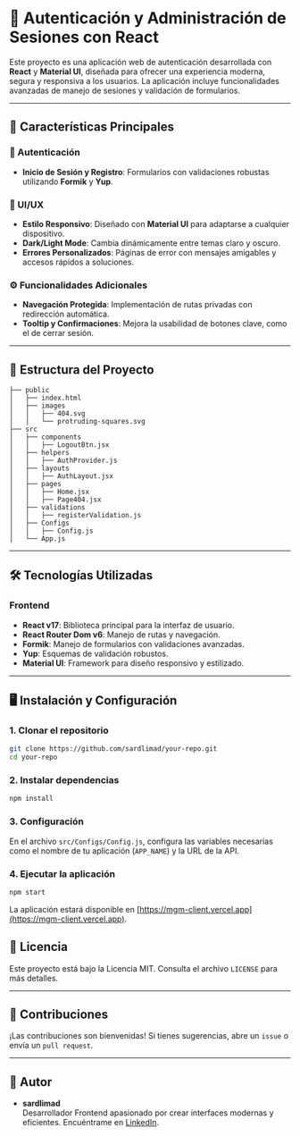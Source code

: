 # 🌟 Autenticación y Administración de Sesiones con React

Este proyecto es una aplicación web de autenticación desarrollada con **React** y **Material UI**, diseñada para ofrecer una experiencia moderna, segura y responsiva a los usuarios. La aplicación incluye funcionalidades avanzadas de manejo de sesiones y validación de formularios.

---

## 🚀 Características Principales

### 🔐 Autenticación

- **Inicio de Sesión y Registro**: Formularios con validaciones robustas utilizando **Formik** y **Yup**.

### 🎨 UI/UX

- **Estilo Responsivo**: Diseñado con **Material UI** para adaptarse a cualquier dispositivo.
- **Dark/Light Mode**: Cambia dinámicamente entre temas claro y oscuro.
- **Errores Personalizados**: Páginas de error con mensajes amigables y accesos rápidos a soluciones.

### ⚙️ Funcionalidades Adicionales

- **Navegación Protegida**: Implementación de rutas privadas con redirección automática.
- **Tooltip y Confirmaciones**: Mejora la usabilidad de botones clave, como el de cerrar sesión.

---

## 📂 Estructura del Proyecto

```
├── public
│   ├── index.html
│   ├── images
│   │   ├── 404.svg
│   │   └── protruding-squares.svg
├── src
│   ├── components
│   │   ├── LogoutBtn.jsx
│   ├── helpers
│   │   ├── AuthProvider.js
│   ├── layouts
│   │   ├── AuthLayout.jsx
│   ├── pages
│   │   ├── Home.jsx
│   │   ├── Page404.jsx
│   ├── validations
│   │   ├── registerValidation.js
│   ├── Configs
│   │   ├── Config.js
│   └── App.js
```

---

## 🛠️ Tecnologías Utilizadas

### Frontend

- **React v17**: Biblioteca principal para la interfaz de usuario.
- **React Router Dom v6**: Manejo de rutas y navegación.
- **Formik**: Manejo de formularios con validaciones avanzadas.
- **Yup**: Esquemas de validación robustos.
- **Material UI**: Framework para diseño responsivo y estilizado.

---

## 🖥️ Instalación y Configuración

### 1. Clonar el repositorio

```bash
git clone https://github.com/sardlimad/your-repo.git
cd your-repo
```

### 2. Instalar dependencias

```bash
npm install
```

### 3. Configuración

En el archivo `src/Configs/Config.js`, configura las variables necesarias como el nombre de tu aplicación (`APP_NAME`) y la URL de la API.

### 4. Ejecutar la aplicación

```bash
npm start
```

La aplicación estará disponible en [https://mgm-client.vercel.app](https://mgm-client.vercel.app).

## 📜 Licencia

Este proyecto está bajo la Licencia MIT. Consulta el archivo `LICENSE` para más detalles.

---

## 👥 Contribuciones

¡Las contribuciones son bienvenidas! Si tienes sugerencias, abre un `issue` o envía un `pull request`.

---

## 📝 Autor

- **sardlimad**  
  Desarrollador Frontend apasionado por crear interfaces modernas y eficientes. Encuéntrame en [LinkedIn](https://www.linkedin.com/in/sardlimad/).
